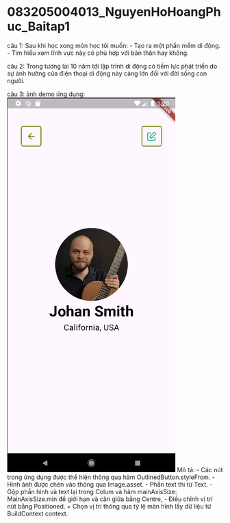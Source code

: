 # 083205004013_NguyenHoHoangPhuc_Baitap1
câu 1: Sau khi học xong môn học tôi muốn:
    - Tạo ra một phần mềm di động.
    - Tìm hiểu xem lĩnh vực này có phù hợp với bản thân hay không.

câu 2: Trong tương lai 10 năm tới lập trình di động có tiềm lực phát triển do 
sự ảnh hưởng của điện thoại di động này càng lớn đối với đời sống con người.

câu 3: ảnh demo ứng dụng: ![ảnh demo](img.png)
Mô tả:
    - Các nút trong ứng dụng được thể hiện thông qua hàm OutlinedButton.styleFrom.
    - Hình ảnh được chèn vào thông qua Image.asset.
    - Phần text thì từ Text.
    - Gộp phần hình và text lại trong Colum và hàm mainAxisSize: MainAxisSize.min để giới hạn và căn giữa bằng Centre,
    - Điều chỉnh vị trí nút bằng Positioned.
        + Chọn vị trí thông qua tỷ lệ màn hình lấy dữ liệu từ BuildContext context.